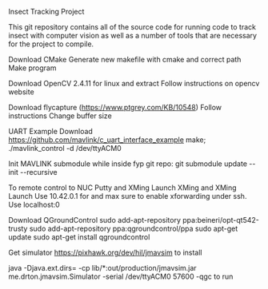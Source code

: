 Insect Tracking Project

This git repository contains all of the source code for running code to track
insect with computer vision as well as a number of tools that are necessary 
for the project to compile.


Download CMake
Generate new makefile with cmake and correct path
Make program

Download OpenCV 2.4.11 for linux and extract
Follow instructions on opencv website

Download flycapture (https://www.ptgrey.com/KB/10548)
Follow instructions
Change buffer size

UART Example 
Download https://github.com/mavlink/c_uart_interface_example
make; ./mavlink_control -d /dev/ttyACM0

Init MAVLINK submodule
while inside fyp git repo:
git submodule update --init --recursive

To remote control to NUC
Putty and XMing
Launch XMing and XMing Launch
Use 10.42.0.1 for and max sure to enable xforwarding under ssh. Use localhost:0

Download QGroundControl
sudo add-apt-repository ppa:beineri/opt-qt542-trusty
sudo add-apt-repository ppa:qgroundcontrol/ppa
sudo apt-get update
sudo apt-get install qgroundcontrol

Get simulator
https://pixhawk.org/dev/hil/jmavsim to install

java -Djava.ext.dirs= -cp lib/*:out/production/jmavsim.jar me.drton.jmavsim.Simulator -serial /dev/ttyACM0 57600 -qgc to run


